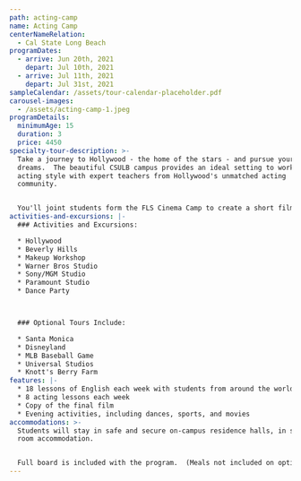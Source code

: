 ```yaml
---
path: acting-camp
name: Acting Camp
centerNameRelation:
  - Cal State Long Beach
programDates:
  - arrive: Jun 20th, 2021
    depart: Jul 10th, 2021
  - arrive: Jul 11th, 2021
    depart: Jul 31st, 2021
sampleCalendar: /assets/tour-calendar-placeholder.pdf
carousel-images:
  - /assets/acting-camp-1.jpeg
programDetails:
  minimumAge: 15
  duration: 3
  price: 4450
specialty-tour-description: >-
  Take a journey to Hollywood - the home of the stars - and pursue your acting
  dreams.  The beautiful CSULB campus provides an ideal setting to work on your
  acting style with expert teachers from Hollywood's unmatched acting
  community.  


  You'll joint students form the FLS Cinema Camp to create a short film.  Students must learn to act in front of a camera and hone skill in enunciation, character analysis, improvisation, and reacting to other characters in a scene.
activities-and-excursions: |-
  ### Activities and Excursions:

  * Hollywood
  * Beverly Hills
  * Makeup Workshop
  * Warner Bros Studio 
  * Sony/MGM Studio
  * Paramount Studio
  * Dance Party



  ### Optional Tours Include:

  * Santa Monica
  * Disneyland
  * MLB Baseball Game
  * Universal Studios
  * Knott's Berry Farm
features: |-
  * 18 lessons of English each week with students from around the world
  * 8 acting lessons each week
  * Copy of the final film
  * Evening activities, including dances, sports, and movies
accommodations: >-
  Students will stay in safe and secure on-campus residence halls, in shared
  room accommodation.


  Full board is included with the program.  (Meals not included on optional activities.)
---
```

